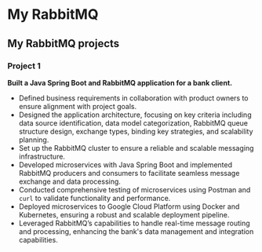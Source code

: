 # My RabbitMQ

## My RabbitMQ projects

### Project 1

**Built a Java Spring Boot and RabbitMQ application for a bank client.**

- Defined business requirements in collaboration with product owners to ensure alignment with project goals.
- Designed the application architecture, focusing on key criteria including data source identification, data model categorization, RabbitMQ queue structure design, exchange types, binding key strategies, and scalability planning.
- Set up the RabbitMQ cluster to ensure a reliable and scalable messaging infrastructure.
- Developed microservices with Java Spring Boot and implemented RabbitMQ producers and consumers to facilitate seamless message exchange and data processing.
- Conducted comprehensive testing of microservices using Postman and `curl` to validate functionality and performance.
- Deployed microservices to Google Cloud Platform using Docker and Kubernetes, ensuring a robust and scalable deployment pipeline.
- Leveraged RabbitMQ’s capabilities to handle real-time message routing and processing, enhancing the bank's data management and integration capabilities.
